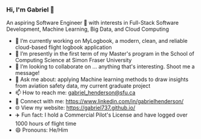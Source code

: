 ### Hi, I'm Gabriel 👋

An aspiring Software Engineer 🚀 with interests in Full-Stack Software Development, Machine Learning, Big Data, and Cloud Computing

- 🔭 I’m currently working on MyLogbook, a modern, clean, and reliable cloud-based flight logbook application
- 🌱 I’m presently in the first term of my Master's program in the School of Computing Science at Simon Fraser University
- 👯 I’m looking to collaborate on ... anything that's interesting. Shoot me a message!
- 💬 Ask me about: applying Machine learning methods to draw insights from aviation safety data, my current graduate project
- 📫 How to reach me: gabriel_henderson@sfu.ca
- 🔗 Connect with me: https://www.linkedin.com/in/gabrielhenderson/
- 🌐 View my website: https://gabriel737.github.io/
- ✈️ Fun fact: I hold a Commercial Pilot's License and have logged over 1000 hours of flight time 
- 😄 Pronouns: He/Him
